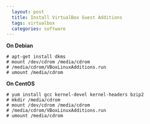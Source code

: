 ```yaml
---
  layout: post
  title: Install VirtualBox Guest Additions
  tags: virtualbox
  categories: software
---
```


**On Debian**

<!--excerpt-->

```
# apt-get install dkms
# mount /dev/cdrom /media/cdrom
# /media/cdrom/VBoxLinuxAdditions.run
# umount /media/cdrom
```
**On CentOS**

```
# yum install gcc kernel-devel kernel-headers bzip2
# mkdir /media/cdrom
# mount /dev/cdrom /media/cdrom
# /media/cdrom/VBoxLinuxAdditions.run
# umount /media/cdrom
```
